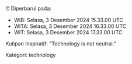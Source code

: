 ⏰ Diperbarui pada:
- WIB: Selasa, 3 Desember 2024 15.33.00 UTC
- WITA: Selasa, 3 Desember 2024 16.33.00 UTC
- WIT: Selasa, 3 Desember 2024 17.33.00 UTC

Kutipan Inspiratif:
"Technology is not neutral."


Kategori: technology

